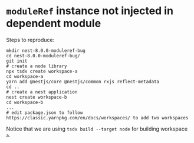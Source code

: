 # `moduleRef` instance not injected in dependent module

Steps to reproduce:

```shell
mkdir nest-8.0.0-moduleref-bug 
cd nest-8.0.0-moduleref-bug/
git init
# create a node library
npx tsdx create workspace-a
cd workspace-a
yarn add @nestjs/core @nestjs/common rxjs reflect-metadata
cd ..
# create a nest application
nest create workspace-b
cd workspace-b
...
# edit package.json to follow https://classic.yarnpkg.com/en/docs/workspaces/ to add two workspaces
```

Notice that we are using `tsdx build --target node` for building workspace `a`.
